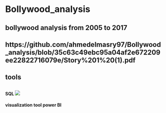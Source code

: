 # Bollywood_analysis
<h2>bollywood analysis from 2005 to 2017<h2>
https://github.com/ahmedelmasry97/Bollywood_analysis/blob/35c63c49ebc95a04af2e672209ee22822716079e/Story%201%20(1).pdf

<h2>tools<h2>
<h4>SQL
<image src="https://user-images.githubusercontent.com/127942231/226189287-f7fd4d3d-43d0-4d1b-9360-fc2294f676b5.png"/>

<h4>visualization tool power BI<h4>
